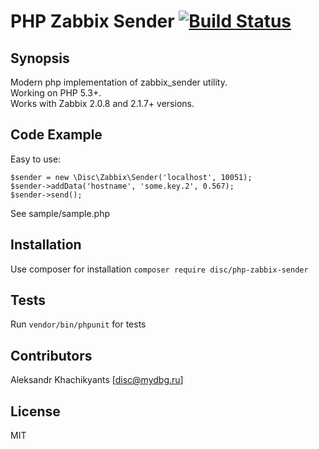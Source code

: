 # PHP Zabbix Sender [![Build Status](https://travis-ci.org/disc/zabbix-sender.svg?branch=master)](https://travis-ci.org/disc/zabbix-sender)

## Synopsis

Modern php implementation of zabbix_sender utility.  
Working on PHP 5.3+.  
Works with Zabbix 2.0.8 and 2.1.7+ versions.

## Code Example
Easy to use:
```
$sender = new \Disc\Zabbix\Sender('localhost', 10051);
$sender->addData('hostname', 'some.key.2', 0.567);
$sender->send();
```
See sample/sample.php


## Installation

Use composer for installation
`composer require disc/php-zabbix-sender`

## Tests

Run `vendor/bin/phpunit` for tests

## Contributors

Aleksandr Khachikyants [disc@mydbg.ru]

## License

MIT
